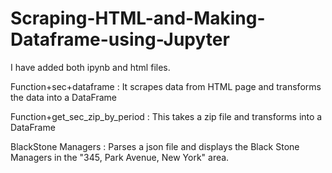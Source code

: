# Scraping-HTML-and-Making-Dataframe-using-Jupyter

I have added both ipynb and html files.

Function+sec+dataframe : It scrapes data from HTML page and transforms the data into a DataFrame

Function+get_sec_zip_by_period : This takes a zip file and transforms into a DataFrame

BlackStone Managers : Parses a json file and displays the Black Stone Managers in the "345, Park Avenue, New York" area.

